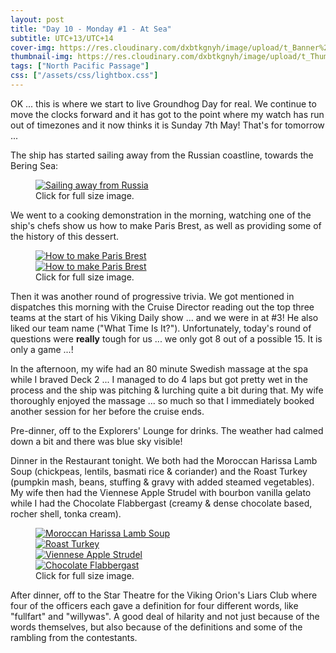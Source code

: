 ```yaml
---
layout: post
title: "Day 10 - Monday #1 - At Sea"
subtitle: UTC+13/UTC+14
cover-img: https://res.cloudinary.com/dxbtkgnyh/image/upload/t_Banner%2016:9/v1683349960/2023-viking-north-pacific-passage/Screenshot_2023-05-07_215612_yn3pna.png
thumbnail-img: https://res.cloudinary.com/dxbtkgnyh/image/upload/t_Thumbnail/v1683493134/2023-viking-north-pacific-passage/Screenshot_2023-05-07_215612_yn3pna.png
tags: ["North Pacific Passage"]
css: ["/assets/css/lightbox.css"]
---
```


OK ... this is where we start to live Groundhog Day for real. We continue to move the clocks forward and it has got to the point where my watch has run out of timezones and it now thinks it is Sunday 7th May! That's for tomorrow ...

The ship has started sailing away from the Russian coastline, towards the Bering Sea:

<figure>
<a href="https://res.cloudinary.com/dxbtkgnyh/image/upload/v1683493134/2023-viking-north-pacific-passage/Screenshot_2023-05-07_215612_yn3pna.png" data-lightbox="route" data-title="Sailing away from Russia">
<img src="https://res.cloudinary.com/dxbtkgnyh/image/upload/t_Thumbnail/v1683493134/2023-viking-north-pacific-passage/Screenshot_2023-05-07_215612_yn3pna.png" alt="Sailing away from Russia">
</a>
<figcaption>Click for full size image.</figcaption>
</figure>

We went to a cooking demonstration in the morning, watching one of the ship's chefs show us how to make Paris Brest, as well as providing some of the history of this dessert.

<figure>
    <div class="d-flex flex-row flex-wrap" style="gap: 5px">
        <div class="p-2">
            <a href="https://res.cloudinary.com/dxbtkgnyh/image/upload/v1683575893/2023-viking-north-pacific-passage/PXL_20230507_222338846_hsjrea.jpg"
                data-lightbox="demo" data-title="How to make Paris Brest">
                <img src="https://res.cloudinary.com/dxbtkgnyh/image/upload/t_Thumbnail/v1683575893/2023-viking-north-pacific-passage/PXL_20230507_222338846_hsjrea.jpg"
                    alt="How to make Paris Brest">
            </a>
        </div>
        <div class="p-2">
            <a href="https://res.cloudinary.com/dxbtkgnyh/image/upload/v1683575895/2023-viking-north-pacific-passage/PXL_20230507_223207642_cfdsfz.jpg"
                data-lightbox="demo" data-title="How to make Paris Brest">
                <img src="https://res.cloudinary.com/dxbtkgnyh/image/upload/t_Thumbnail/v1683575895/2023-viking-north-pacific-passage/PXL_20230507_223207642_cfdsfz.jpg"
                    alt="How to make Paris Brest">
            </a>
        </div>
    </div>
    <figcaption>Click for full size image.</figcaption>
</figure>

Then it was another round of progressive trivia. We got mentioned in dispatches this morning with the Cruise Director reading out the top three teams at the start of his Viking Daily show ... and we were in at #3! He also liked our team name ("What Time Is It?"). Unfortunately, today's round of questions were **really** tough for us ... we only got 8 out of a possible 15. It is only a game ...!

In the afternoon, my wife had an 80 minute Swedish massage at the spa while I braved Deck 2 ... I managed to do 4 laps but got pretty wet in the process and the ship was pitching & lurching quite a bit during that. My wife thoroughly enjoyed the massage ... so much so that I immediately booked another session for her before the cruise ends.

Pre-dinner, off to the Explorers' Lounge for drinks. The weather had calmed down a bit and there was blue sky visible!

Dinner in the Restaurant tonight. We both had the Moroccan Harissa Lamb Soup (chickpeas, lentils, basmati rice & coriander) and the Roast Turkey (pumpkin mash, beans, stuffing & gravy with added steamed vegetables). My wife then had the Viennese Apple Strudel with bourbon vanilla gelato while I had the Chocolate Flabbergast (creamy & dense chocolate based, rocher shell, tonka cream).

<figure>
    <div class="d-flex flex-row flex-wrap" style="gap: 5px">
        <div class="p-2">
            <a href="https://res.cloudinary.com/dxbtkgnyh/image/upload/v1683575895/2023-viking-north-pacific-passage/PXL_20230508_051448037.PORTRAIT_jkvoyg.jpg"
                data-lightbox="dinner" data-title="Moroccan Harissa Lamb Soup">
                <img src="https://res.cloudinary.com/dxbtkgnyh/image/upload/t_Thumbnail/v1683575895/2023-viking-north-pacific-passage/PXL_20230508_051448037.PORTRAIT_jkvoyg.jpg"
                    alt="Moroccan Harissa Lamb Soup">
            </a>
        </div>
        <div class="p-2">
            <a href="https://res.cloudinary.com/dxbtkgnyh/image/upload/v1683575896/2023-viking-north-pacific-passage/PXL_20230508_052947598.PORTRAIT_rpkzh5.jpg"
                data-lightbox="dinner" data-title="Roast Turkey">
                <img src="https://res.cloudinary.com/dxbtkgnyh/image/upload/t_Thumbnail/v1683575896/2023-viking-north-pacific-passage/PXL_20230508_052947598.PORTRAIT_rpkzh5.jpg"
                    alt="Roast Turkey">
            </a>
        </div>
        <div class="p-2">
            <a href="https://res.cloudinary.com/dxbtkgnyh/image/upload/v1683575900/2023-viking-north-pacific-passage/PXL_20230508_060908110.PORTRAIT_s1ifzs.jpg"
                data-lightbox="dinner" data-title="Viennese Apple Strudel">
                <img src="https://res.cloudinary.com/dxbtkgnyh/image/upload/t_Thumbnail/v1683575900/2023-viking-north-pacific-passage/PXL_20230508_060908110.PORTRAIT_s1ifzs.jpg"
                    alt="Viennese Apple Strudel">
            </a>
        </div>
        <div class="p-2">
            <a href="https://res.cloudinary.com/dxbtkgnyh/image/upload/v1683575899/2023-viking-north-pacific-passage/PXL_20230508_060922736.PORTRAIT_vxrqig.jpg"
                data-lightbox="dinner" data-title="Chocolate Flabbergast">
                <img src="https://res.cloudinary.com/dxbtkgnyh/image/upload/t_Thumbnail/v1683575899/2023-viking-north-pacific-passage/PXL_20230508_060922736.PORTRAIT_vxrqig.jpg"
                    alt="Chocolate Flabbergast">
            </a>
        </div>
    </div>
    <figcaption>Click for full size image.</figcaption>
</figure>

After dinner, off to the Star Theatre for the Viking Orion's Liars Club where four of the officers each gave a definition for four different words, like "fullfart" and "willywas". A good deal of hilarity and not just because of the words themselves, but also because of the definitions and some of the rambling from the contestants.

<script src="/assets/js/lightbox-plus-jquery.js"></script>
